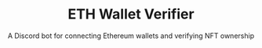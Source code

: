 ---
title: ETH Wallet Verifier
subtitle: A Discord bot for connecting Ethereum wallets and verifying NFT ownership
slug: mmm-wallets
index: 6
main-image: /images/portfolio/mmm-wallets/start.png
demo: https://discord.gg/minimetamonnft
tech: [node, discordjs, js]
images: [
  /images/portfolio/mmm-wallets/start.png, 
  /images/portfolio/mmm-wallets/view.png,
  /images/portfolio/mmm-wallets/link-prompt.png,
  /images/portfolio/mmm-wallets/website-linked.png,
  /images/portfolio/mmm-wallets/discord-linked.png,
  /images/portfolio/mmm-wallets/edit-2.png,
  /images/portfolio/mmm-wallets/unlink.png
]
---